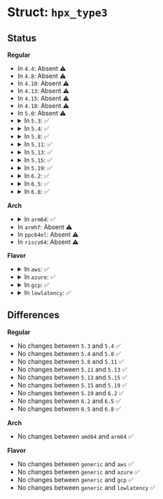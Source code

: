 # Struct: <code>hpx_type3</code>

## Status
<b>Regular</b>
<ul>
<li>
In <code>4.4</code>: Absent ⚠️
</li>
<li>
In <code>4.8</code>: Absent ⚠️
</li>
<li>
In <code>4.10</code>: Absent ⚠️
</li>
<li>
In <code>4.13</code>: Absent ⚠️
</li>
<li>
In <code>4.15</code>: Absent ⚠️
</li>
<li>
In <code>4.18</code>: Absent ⚠️
</li>
<li>
In <code>5.0</code>: Absent ⚠️
</li>
<li>
<details>
<summary>In <code>5.3</code>: ✅</summary>

```c
struct hpx_type3 {
    u16 device_type;
    u16 function_type;
    u16 config_space_location;
    u16 pci_exp_cap_id;
    u16 pci_exp_cap_ver;
    u16 pci_exp_vendor_id;
    u16 dvsec_id;
    u16 dvsec_rev;
    u16 match_offset;
    u32 match_mask_and;
    u32 match_value;
    u16 reg_offset;
    u32 reg_mask_and;
    u32 reg_mask_or;
};
```
</details>
</li>
<li>
<details>
<summary>In <code>5.4</code>: ✅</summary>

```c
struct hpx_type3 {
    u16 device_type;
    u16 function_type;
    u16 config_space_location;
    u16 pci_exp_cap_id;
    u16 pci_exp_cap_ver;
    u16 pci_exp_vendor_id;
    u16 dvsec_id;
    u16 dvsec_rev;
    u16 match_offset;
    u32 match_mask_and;
    u32 match_value;
    u16 reg_offset;
    u32 reg_mask_and;
    u32 reg_mask_or;
};
```
</details>
</li>
<li>
<details>
<summary>In <code>5.8</code>: ✅</summary>

```c
struct hpx_type3 {
    u16 device_type;
    u16 function_type;
    u16 config_space_location;
    u16 pci_exp_cap_id;
    u16 pci_exp_cap_ver;
    u16 pci_exp_vendor_id;
    u16 dvsec_id;
    u16 dvsec_rev;
    u16 match_offset;
    u32 match_mask_and;
    u32 match_value;
    u16 reg_offset;
    u32 reg_mask_and;
    u32 reg_mask_or;
};
```
</details>
</li>
<li>
<details>
<summary>In <code>5.11</code>: ✅</summary>

```c
struct hpx_type3 {
    u16 device_type;
    u16 function_type;
    u16 config_space_location;
    u16 pci_exp_cap_id;
    u16 pci_exp_cap_ver;
    u16 pci_exp_vendor_id;
    u16 dvsec_id;
    u16 dvsec_rev;
    u16 match_offset;
    u32 match_mask_and;
    u32 match_value;
    u16 reg_offset;
    u32 reg_mask_and;
    u32 reg_mask_or;
};
```
</details>
</li>
<li>
<details>
<summary>In <code>5.13</code>: ✅</summary>

```c
struct hpx_type3 {
    u16 device_type;
    u16 function_type;
    u16 config_space_location;
    u16 pci_exp_cap_id;
    u16 pci_exp_cap_ver;
    u16 pci_exp_vendor_id;
    u16 dvsec_id;
    u16 dvsec_rev;
    u16 match_offset;
    u32 match_mask_and;
    u32 match_value;
    u16 reg_offset;
    u32 reg_mask_and;
    u32 reg_mask_or;
};
```
</details>
</li>
<li>
<details>
<summary>In <code>5.15</code>: ✅</summary>

```c
struct hpx_type3 {
    u16 device_type;
    u16 function_type;
    u16 config_space_location;
    u16 pci_exp_cap_id;
    u16 pci_exp_cap_ver;
    u16 pci_exp_vendor_id;
    u16 dvsec_id;
    u16 dvsec_rev;
    u16 match_offset;
    u32 match_mask_and;
    u32 match_value;
    u16 reg_offset;
    u32 reg_mask_and;
    u32 reg_mask_or;
};
```
</details>
</li>
<li>
<details>
<summary>In <code>5.19</code>: ✅</summary>

```c
struct hpx_type3 {
    u16 device_type;
    u16 function_type;
    u16 config_space_location;
    u16 pci_exp_cap_id;
    u16 pci_exp_cap_ver;
    u16 pci_exp_vendor_id;
    u16 dvsec_id;
    u16 dvsec_rev;
    u16 match_offset;
    u32 match_mask_and;
    u32 match_value;
    u16 reg_offset;
    u32 reg_mask_and;
    u32 reg_mask_or;
};
```
</details>
</li>
<li>
<details>
<summary>In <code>6.2</code>: ✅</summary>

```c
struct hpx_type3 {
    u16 device_type;
    u16 function_type;
    u16 config_space_location;
    u16 pci_exp_cap_id;
    u16 pci_exp_cap_ver;
    u16 pci_exp_vendor_id;
    u16 dvsec_id;
    u16 dvsec_rev;
    u16 match_offset;
    u32 match_mask_and;
    u32 match_value;
    u16 reg_offset;
    u32 reg_mask_and;
    u32 reg_mask_or;
};
```
</details>
</li>
<li>
<details>
<summary>In <code>6.5</code>: ✅</summary>

```c
struct hpx_type3 {
    u16 device_type;
    u16 function_type;
    u16 config_space_location;
    u16 pci_exp_cap_id;
    u16 pci_exp_cap_ver;
    u16 pci_exp_vendor_id;
    u16 dvsec_id;
    u16 dvsec_rev;
    u16 match_offset;
    u32 match_mask_and;
    u32 match_value;
    u16 reg_offset;
    u32 reg_mask_and;
    u32 reg_mask_or;
};
```
</details>
</li>
<li>
<details>
<summary>In <code>6.8</code>: ✅</summary>

```c
struct hpx_type3 {
    u16 device_type;
    u16 function_type;
    u16 config_space_location;
    u16 pci_exp_cap_id;
    u16 pci_exp_cap_ver;
    u16 pci_exp_vendor_id;
    u16 dvsec_id;
    u16 dvsec_rev;
    u16 match_offset;
    u32 match_mask_and;
    u32 match_value;
    u16 reg_offset;
    u32 reg_mask_and;
    u32 reg_mask_or;
};
```
</details>
</li>
</ul>
<b>Arch</b>
<ul>
<li>
<details>
<summary>In <code>arm64</code>: ✅</summary>

```c
struct hpx_type3 {
    u16 device_type;
    u16 function_type;
    u16 config_space_location;
    u16 pci_exp_cap_id;
    u16 pci_exp_cap_ver;
    u16 pci_exp_vendor_id;
    u16 dvsec_id;
    u16 dvsec_rev;
    u16 match_offset;
    u32 match_mask_and;
    u32 match_value;
    u16 reg_offset;
    u32 reg_mask_and;
    u32 reg_mask_or;
};
```
</details>
</li>
<li>
In <code>armhf</code>: Absent ⚠️
</li>
<li>
In <code>ppc64el</code>: Absent ⚠️
</li>
<li>
In <code>riscv64</code>: Absent ⚠️
</li>
</ul>
<b>Flavor</b>
<ul>
<li>
<details>
<summary>In <code>aws</code>: ✅</summary>

```c
struct hpx_type3 {
    u16 device_type;
    u16 function_type;
    u16 config_space_location;
    u16 pci_exp_cap_id;
    u16 pci_exp_cap_ver;
    u16 pci_exp_vendor_id;
    u16 dvsec_id;
    u16 dvsec_rev;
    u16 match_offset;
    u32 match_mask_and;
    u32 match_value;
    u16 reg_offset;
    u32 reg_mask_and;
    u32 reg_mask_or;
};
```
</details>
</li>
<li>
<details>
<summary>In <code>azure</code>: ✅</summary>

```c
struct hpx_type3 {
    u16 device_type;
    u16 function_type;
    u16 config_space_location;
    u16 pci_exp_cap_id;
    u16 pci_exp_cap_ver;
    u16 pci_exp_vendor_id;
    u16 dvsec_id;
    u16 dvsec_rev;
    u16 match_offset;
    u32 match_mask_and;
    u32 match_value;
    u16 reg_offset;
    u32 reg_mask_and;
    u32 reg_mask_or;
};
```
</details>
</li>
<li>
<details>
<summary>In <code>gcp</code>: ✅</summary>

```c
struct hpx_type3 {
    u16 device_type;
    u16 function_type;
    u16 config_space_location;
    u16 pci_exp_cap_id;
    u16 pci_exp_cap_ver;
    u16 pci_exp_vendor_id;
    u16 dvsec_id;
    u16 dvsec_rev;
    u16 match_offset;
    u32 match_mask_and;
    u32 match_value;
    u16 reg_offset;
    u32 reg_mask_and;
    u32 reg_mask_or;
};
```
</details>
</li>
<li>
<details>
<summary>In <code>lowlatency</code>: ✅</summary>

```c
struct hpx_type3 {
    u16 device_type;
    u16 function_type;
    u16 config_space_location;
    u16 pci_exp_cap_id;
    u16 pci_exp_cap_ver;
    u16 pci_exp_vendor_id;
    u16 dvsec_id;
    u16 dvsec_rev;
    u16 match_offset;
    u32 match_mask_and;
    u32 match_value;
    u16 reg_offset;
    u32 reg_mask_and;
    u32 reg_mask_or;
};
```
</details>
</li>
</ul>

## Differences
<b>Regular</b>
<ul>
<li>
No changes between <code>5.3</code> and <code>5.4</code> ✅
</li>
<li>
No changes between <code>5.4</code> and <code>5.8</code> ✅
</li>
<li>
No changes between <code>5.8</code> and <code>5.11</code> ✅
</li>
<li>
No changes between <code>5.11</code> and <code>5.13</code> ✅
</li>
<li>
No changes between <code>5.13</code> and <code>5.15</code> ✅
</li>
<li>
No changes between <code>5.15</code> and <code>5.19</code> ✅
</li>
<li>
No changes between <code>5.19</code> and <code>6.2</code> ✅
</li>
<li>
No changes between <code>6.2</code> and <code>6.5</code> ✅
</li>
<li>
No changes between <code>6.5</code> and <code>6.8</code> ✅
</li>
</ul>
<b>Arch</b>
<ul>
<li>
No changes between <code>amd64</code> and <code>arm64</code> ✅
</li>
</ul>
<b>Flavor</b>
<ul>
<li>
No changes between <code>generic</code> and <code>aws</code> ✅
</li>
<li>
No changes between <code>generic</code> and <code>azure</code> ✅
</li>
<li>
No changes between <code>generic</code> and <code>gcp</code> ✅
</li>
<li>
No changes between <code>generic</code> and <code>lowlatency</code> ✅
</li>
</ul>
